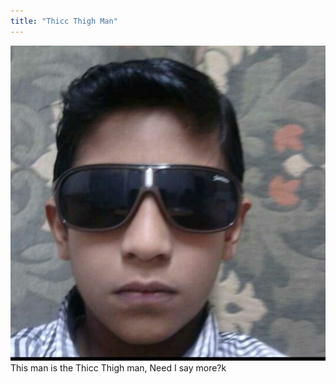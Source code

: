 ```yaml
---
title: "Thicc Thigh Man"
---
```


![Thing](/notes/Codedojo/attachments/Pastedimage20230107212213.jpg)
This man is the Thicc Thigh man, Need I say more?k